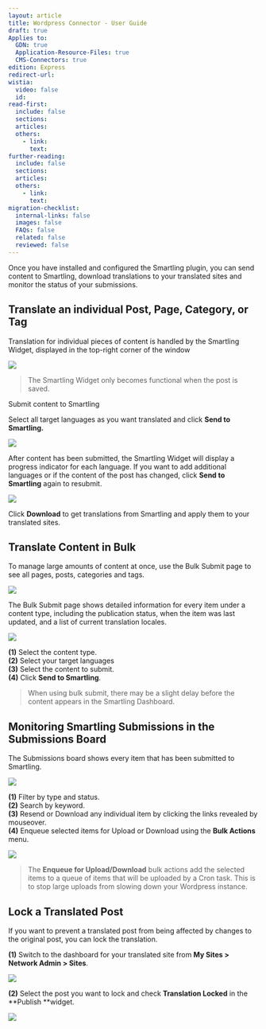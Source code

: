 ```yaml
---
layout: article
title: Wordpress Connector - User Guide
draft: true
Applies to:
  GDN: true
  Application-Resource-Files: true
  CMS-Connectors: true
edition: Express
redirect-url:
wistia:
  video: false
  id:
read-first:
  include: false
  sections:
  articles:
  others:
    - link:
      text:
further-reading:
  include: false
  sections:
  articles:
  others:
    - link:
      text:
migration-checklist:
  internal-links: false
  images: false
  FAQs: false
  related: false
  reviewed: false
---
```



Once you have installed and configured the Smartling plugin, you can send content to Smartling, download translations to your translated sites and monitor the status of your submissions.

## Translate an individual Post, Page, Category, or Tag

Translation for individual pieces of content is handled by the Smartling Widget, displayed in the top-right corner of the window

![](/uploads/versions/edit_post_-_my_personal_site_-_wordpress---x----1115-648x---.png)

> The Smartling Widget only becomes functional when the post is saved.

Submit content to Smartling

Select all target languages as you want translated and click **Send to Smartling.**

![](/uploads/versions/2bdcc9ce-d95e-11e4-8ad5-a40f3492135b_png__999-907_---x----281-259x---.png)

After content has been submitted, the Smartling Widget will display a progress indicator for each language. If you want to add additional languages or if the content of the post has changed, click **Send to Smartling** again to resubmit.

![](/uploads/versions/88ae825a-d95e-11e4-8338-783a32b33686_png__996-903_---x----285-250x---.png)

Click **Download** to get translations from Smartling and apply them to your translated sites.

## Translate Content in Bulk

To manage large amounts of content at once, use the Bulk Submit page to see all pages, posts, categories and tags.

![](/uploads/versions/d0550700-d95e-11e4-9b7e-4845cc92c1aa_png__328-199_---x----331-196x---.png)

The Bulk Submit page shows detailed information for every item under a content type, including the publication status, when the item was last updated, and a list of current translation locales.

![](/uploads/versions/425bc3de-d95f-11e4-956d-f3270881fa93_png__994-675_---x----987-674x---.png)

**(1)** Select the content type.
<br>**(2)** Select your target languages
<br>**(3)** Select the content to submit.
<br>**(4)** Click **Send to Smartling**.

> When using bulk submit, there may be a slight delay before the content appears in the Smartling Dashboard.

## Monitoring Smartling Submissions in the Submissions Board

The Submissions board shows every item that has been submitted to Smartling.

![](/uploads/versions/posts_-_my_personal_site_-_wordpress---x----324-142x---.png)

**(1)** Filter by type and status.
<br>**(2)** Search by keyword.
<br>**(3)** Resend or Download any individual item by clicking the links revealed by mouseover.
<br>**(4)**&nbsp;Enqueue selected items for Upload or Download using the **Bulk Actions** menu.

![](/uploads/versions/submissions_board_-_my_personal_site_-_wordpress---x----1033-702x---.png)

> The **Enqueue for Upload/Download** bulk actions add the selected items to a queue of items that will be uploaded by a Cron task. This is to stop large uploads from slowing down your Wordpress instance.

## Lock a Translated Post

If you want to prevent a translated post from being affected by changes to the original post, you can lock the translation.

**(1)** Switch to the dashboard for your translated site from&nbsp;**My Sites &gt; Network Admin &gt; Sites**.

![](/uploads/versions/sites_-_network_admin__smartling_sites_-_wordpress---x----1272-615x---.png)

**(2)** Select the post you want to lock and check **Translation Locked** in the **Publish&nbsp;**widget.

![](/uploads/versions/edit_post_-_my_french_company_site_-_wordpress---x----291-356x---.png)